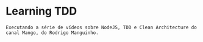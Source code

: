 # Learning TDD

`Executando a série de vídeos sobre NodeJS, TDD e Clean Architecture do canal Mango, do Rodrigo Manguinho.` 
